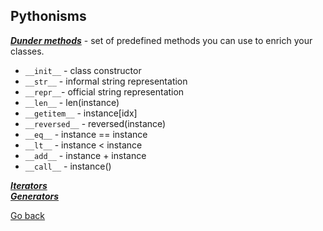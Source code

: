 ## Pythonisms

[__*Dunder methods*__](https://dbader.org/blog/python-dunder-methods) - set of predefined methods you can use to enrich your classes.
- `__init__` - class constructor
- `__str__` - informal string representation
- `__repr__`- official string representation
- `__len__` - len(instance)
- `__getitem__` - instance[idx]
- `__reversed__` - reversed(instance)
- `__eq__` - instance == instance
- `__lt__` - instance < instance
- `__add__` - instance + instance
- `__call__` - instance()

[*__Iterators__*](https://dbader.org/blog/python-iterators)  
[_**Generators**_](https://dbader.org/blog/python-generators)


[Go back](../README.md)
